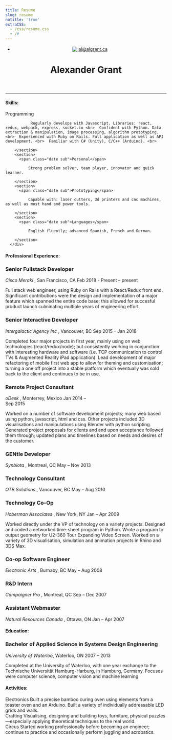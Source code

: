 ```yaml
---
title: Resume
slug: resume
notitle: 'true'
extraCSS: 
  - /css/resume.css
  - /# 
---
```

<div id="cv">
  <header>
  <ul id="contact" class="sub">
    <li> <img src="/images/mail4.png" style="position: relative; top: 3px;"/>  <a href='mailto:al@algrant.ca' > al@algrant.ca </a> </li>  
  </ul>
  <div id="title"> <h1> Alexander Grant </h1></div>
  </header>

  <hr />

  <div class="block">
    <h4>Skills:</h4>
      <div class="content"> 
        <section> 
          <span class="date sub">Programming</span> 
            
               Regularly develops with Javascript. Libraries: react, redux, webpack, express, socket.io <br>  Confident with Python. Data extraction & manipulation, image processing, algorithm prototyping. <br>  Experienced with Ruby on Rails. Full application as well as API development. <br>  Familiar with C# (Unity), C/C++ (Arduino). <br> 
            
        </section> 
        <section> 
          <span class="date sub">Personal</span> 
            
              Strong problem solver, team player, innovator and quick learner.
            
        </section> 
        <section> 
          <span class="date sub">Prototyping</span> 
            
              Capable with: laser cutters, 3d printers and cnc machines, as well as most hand and power tools.
            
        </section> 
        <section> 
          <span class="date sub">Languages</span> 
            
              English fluently; advanced Spanish, French and German.
            
        </section> 
      </div>
  </div>

  <div class="block">
    <h4>Professional Experience:</h4>
    <div class="content"> 
      <section> 
        <h3> <b> Senior Fullstack Developer </b> </h3>
        <span class="location"> <i> Cisco Meraki </i>, San Francisco, CA </span>
        <span class="date sub">Feb 2018 - Present &ndash; present</span> 
          <p class="description"> Full stack web engineer, using Ruby on Rails with a React/Redux front end. Significant contributions were the design and implementation of a major feature which spanned the entire code base; this allowed for succesful product launch culminating multiple years of engineering effort. </p> 
      </section> 
      <section> 
        <h3> <b> Senior Interactive Developer </b> </h3>
        <span class="location"> <i> Intergalactic Agency Inc </i>, Vancouver, BC </span>
        <span class="date sub">Sep 2015 &ndash; Jan 2018</span> 
          <p class="description"> Completed four major projects in first year, mainly using on web technologies (react/redux/node); but consistently working in conjunction with interesting hardware and software (i.e. TCP communication to control TVs & Augmented Reality iPad application). Lead development of major refactoring of mobile first web app to allow for theming and customisation; turning a one off project into a stable platform which eventually was sold back to the client and continues to be in use. </p> 
      </section> 
      <section> 
        <h3> <b> Remote Project Consultant </b> </h3>
        <span class="location"> <i> oDesk </i>, Monterrey, Mexico </span>
        <span class="date sub">Jan 2014 &ndash; <br>Sep 2015</span> 
          <p class="description"> Worked on a number of software development projects; many web based using python, javascript, html and css. Other projects included 3D visualisations and manipulations using Blender with python scripting.  Generated project proposals for clients and and upon acceptance followed them through; updated plans and timelines based on needs and desires of the customer. </p> 
      </section> 
      <section> 
        <h3> <b> GENtle Developer </b> </h3>
        <span class="location"> <i> Synbiota </i>, Montreal, QC </span>
        <span class="date sub">May &ndash; Nov 2013</span> 
           <br>
      </section> 
      <section> 
        <h3> <b> Technology Consultant </b> </h3>
        <span class="location"> <i> OTB Solutions </i>, Vancouver, BC </span>
        <span class="date sub">May &ndash; Aug 2010</span> 
           <br>
      </section> 
      <section> 
        <h3> <b> Technology Co-Op </b> </h3>
        <span class="location"> <i> Hoberman Associates </i>, New York, NY </span>
        <span class="date sub">Jan &ndash; Apr 2009</span> 
          <p class="description"> Worked directly under the VP of technology on a variety projects.  Designed and coded a networked time-sheet program in Python. Wrote a program to output geometry for U2-360 Tour Expanding Video Screen. Worked on a variety of 3D visualisation, simulation and animation projects in Rhino and 3DS Max. </p> 
      </section> 
      <section> 
        <h3> <b> Co-op Software Engineer </b> </h3>
        <span class="location"> <i> Electronic Arts </i>, Burnaby, BC </span>
        <span class="date sub">May &ndash; Aug 2008</span> 
           <br>
      </section> 
      <section> 
        <h3> <b> R&D Intern </b> </h3>
        <span class="location"> <i> Campaigner Pro </i>, Montreal, QC </span>
        <span class="date sub">Sep &ndash; Dec 2007</span> 
           <br>
      </section> 
      <section> 
        <h3> <b> Assistant Webmaster </b> </h3>
        <span class="location"> <i> Natural Resources Canada </i>, Ottawa, ON </span>
        <span class="date sub">Jan &ndash; Apr 2007</span> 
           <br>
      </section> 
    </div>
  </div>
  
  <div class="block">
    <h4>Education:</h4>
    <div class="content"> 
      <section> 
        <h3> <b> Bachelor of Applied Science in Systems Design Engineering </b> </h3> 
        <span class="location"><i>University of Waterloo</i>,  Waterloo, ON </span>
        <span class="date sub">2007 &ndash; 2013</span> 
          <p class="description"> Completed at the University of Waterloo, with one year exchange to the Technische Universität Hamburg-Harburg, in Hamburg, Germany. Focuses were computer science, computer vision and machine learning.</p>  
      </section> 
    </div>
  </div>

  <div class="block">
    <h4>Activities:</h4>
    <div class="content"> 
      <section> 
        <span class="date sub">Electronics</span> 
          Built a precise bamboo curing oven using elements from a toaster oven and an Arduino. Built a variety of individually addressable LED grids and walls.
      </section> 
      <section> 
        <span class="date sub">Crafting</span> 
          Visualising, designing and building toys, furniture, physical puzzles—especially applying theoretical techniques to the real world.
      </section> 
      <section> 
        <span class="date sub">Circus</span> 
          Started working professionally before becoming an engineer; continue to practice and occasionally perform juggling and acrobatics.
      </section> 
    </div>
  </div>
</div>